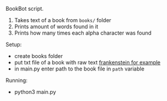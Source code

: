 BookBot script.

1. Takes text of a book from `books/` folder
2. Prints amount of words found in it
3. Prints how many times each alpha character was found

Setup:
- create books folder
- put txt file of a book with raw text [frankenstein for example](https://raw.githubusercontent.com/asweigart/codebreaker/master/frankenstein.txt)
- in main.py enter path to the book file in `path` variable

Running:
- python3 main.py
